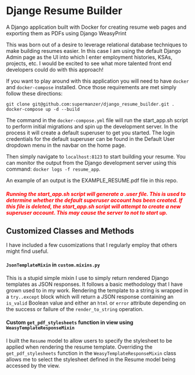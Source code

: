 # Djange Resume Builder
A Django application built with Docker for creating resume web pages and exporting them as PDFs using Django WeasyPrint


This was born out of a desire to leverage relational database techniques to make building resumes easier.  In this case I am using the default Django Admin page as the UI into which I enter employment histories, KSAs, projects, etc.  I would be excited to see what more talented front end developers could do with this approach!


If you want to play around with this application you will need to have `docker` and `docker-compose` installed.  Once those requirements are met simply follow these directions:

```
git clone git@github.com:supermanzer/django_resume_builder.git .
docker-compose up -d --build
```
The command in the `docker-compose.yml` file will run the start_app.sh script to perform initial migrations and spin up the development server.  In the process it will create a default superuser to get you started.  The login credentials for the default superuser can be found in the Default User dropdown menu in the navbar on the home page.

Then simply navigate to `localhost:8123` to start building your resume.  You can monitor the output from the Django development server using this command: `docker logs -f resume_app`.

An example of an output is the EXAMPLE_RESUME.pdf file in this repo.



##### <text style="color:red">Running the start_app.sh script will generate a .user file.  This is used to determine whether the default superuser account has been created.  If this file is deleted, the start_app.sh script will attempt to create a new superuser account.  This may cause the server to not to start up.</text>

## Customized Classes and Methods
I have included a few cusomizations that I regularly employ that others might find useful.

#### `JsonTemplateMixin` in `custom.mixins.py`
This is a stupid simple mixin I use to simply return rendered Django templates as JSON responses.  It follows a basic methodology that I have grown used to in my work.  Rendering the template to a string is wrapped in a `try..except` block which will return a JSON response containing an `is_valid` Boolean value and either an `html` or `error` attribute depending on the success or failure of the `render_to_string` operation.

#### Custom `get_pdf_stylesheets` function in view using `WeasyTemplateResponseMixin`
I built the `Resume` model to allow users to specify the stylesheet to be applied when rendering the resume template.  Overriding the `get_pdf_stylesheets` function in the `WeasyTemplateResponseMixin` class allows me to select the stylesheet defined in the Resume model being accessed by the view.
